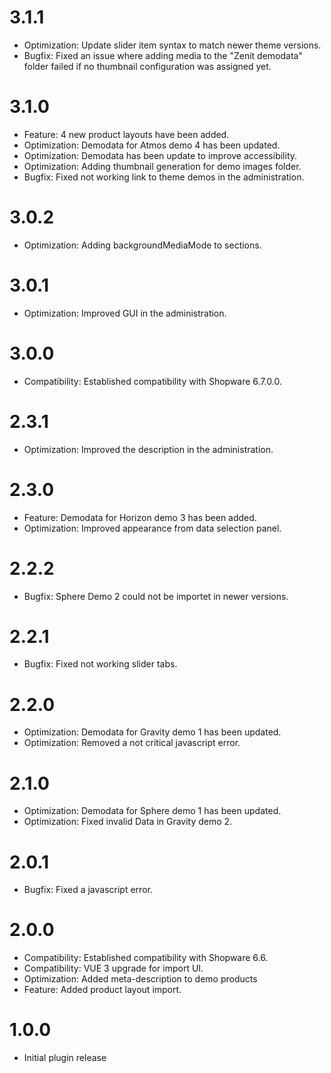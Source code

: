 # 3.1.1
- Optimization: Update slider item syntax to match newer theme versions.
- Bugfix: Fixed an issue where adding media to the "Zenit demodata" folder failed if no thumbnail configuration was assigned yet.

# 3.1.0
- Feature: 4 new product layouts have been added.
- Optimization: Demodata for Atmos demo 4 has been updated.
- Optimization: Demodata has been update to improve accessibility.
- Optimization: Adding thumbnail generation for demo images folder.
- Bugfix: Fixed not working link to theme demos in the administration.

# 3.0.2
- Optimization: Adding backgroundMediaMode to sections.

# 3.0.1
- Optimization: Improved GUI in the administration.

# 3.0.0
- Compatibility: Established compatibility with Shopware 6.7.0.0.

# 2.3.1
- Optimization: Improved the description in the administration.

# 2.3.0
- Feature: Demodata for Horizon demo 3 has been added.
- Optimization: Improved appearance from data selection panel.

# 2.2.2
- Bugfix: Sphere Demo 2 could not be importet in newer versions.

# 2.2.1
- Bugfix: Fixed not working slider tabs.

# 2.2.0
- Optimization: Demodata for Gravity demo 1 has been updated.
- Optimization: Removed a not critical javascript error.

# 2.1.0
- Optimization: Demodata for Sphere demo 1 has been updated.
- Optimization: Fixed invalid Data in Gravity demo 2.

# 2.0.1
- Bugfix: Fixed a javascript error.

# 2.0.0
- Compatibility: Established compatibility with Shopware 6.6.
- Compatibility: VUE 3 upgrade for import UI.
- Optimization: Added meta-description to demo products
- Feature: Added product layout import.

# 1.0.0
- Initial plugin release
